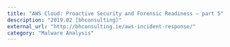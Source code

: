 ```yaml
---
title: "AWS Cloud: Proactive Security and Forensic Readiness – part 5"
description: "2019.02 [bhconsulting]"
external_url: "http://bhconsulting.ie/aws-incident-response/"
category: "Malware Analysis"
---
```

